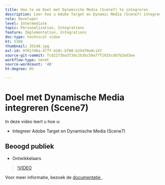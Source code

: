 ```yaml
---
title: Hoe te om Doel met Dynamische Media (Scene7) te integreren
description: Leer hoe u Adobe Target en Dynamic Media (Scene7) integreert.
role: Developer
level: Intermediate
topic: Personalization, Integrations
feature: Implementation, Integrations
doc-type: technical video
kt: 5388
thumbnail: 35148.jpg
exl-id: 9f017d6a-477f-420c-bf90-b25df0a9c147
source-git-commit: fcd2273ba373dc2b3bc59a77f1925cdb7b2ed3ee
workflow-type: tm+mt
source-wordcount: '48'
ht-degree: 0%

---
```


# Doel met Dynamische Media integreren (Scene7)

In deze video leert u hoe u:

* Integreer Adobe Target en Dynamische Media (Scene7)

## Beoogd publiek

* Ontwikkelaars

>[!VIDEO](https://video.tv.adobe.com/v/35148/?quality=12)

Voor meer informatie, bezoek de [ documentatie ](https://experienceleague.adobe.com/docs/target/using/administer/scene7-settings.html?lang=nl-NL).
